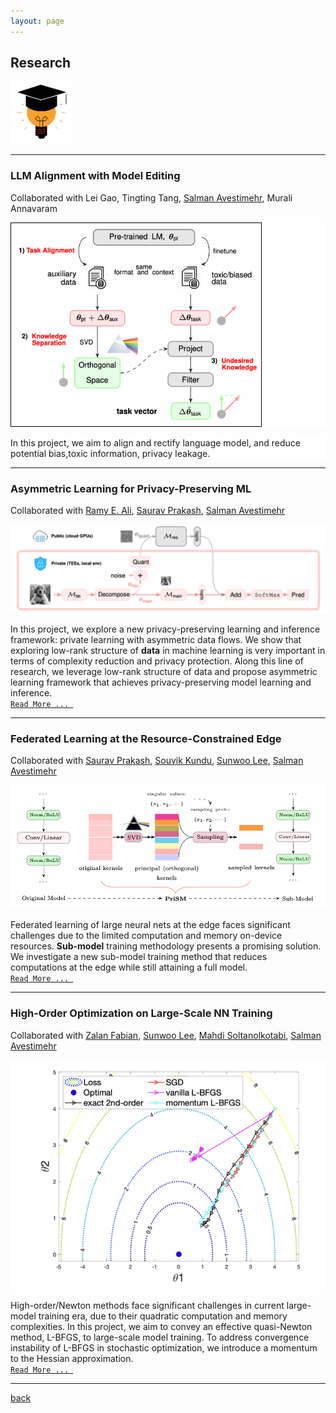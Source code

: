 ```yaml
---
layout: page
---
```


## Research

<img src="assets/fig/research.png" alt="drawing" width="100"/>

---

### LLM Alignment with Model Editing
Collaborated with 
Lei Gao,
Tingting Tang,
[Salman Avestimehr](https://scholar.google.com/citations?user=Qhe5ua0AAAAJ&hl=en),
Murali Annavaram


<div class="row">
<div class="halfcolumn" style="background-color:#ffffff;">

<p>
<img src="assets/fig/ethos/ethos.png" alt="drawing" width="400" style='border:1px solid #000000' />
</p>

</div>

<div class="halfcolumn" style="background-color:#ffffff;">

<p>
In this project, we aim to align and rectify language model, 
and reduce potential bias,toxic information, privacy leakage.
</p>

</div>

</div>

---

### Asymmetric Learning for Privacy-Preserving ML  
Collaborated with 
[Ramy E. Ali](https://scholar.google.com/citations?user=FLJ86DwAAAAJ&hl=en),
[Saurav Prakash](https://sauravpr.com),
[Salman Avestimehr](https://scholar.google.com/citations?user=Qhe5ua0AAAAJ&hl=en)

<img src="assets/fig/asymml/overview.png" alt="drawing" width="600"/>

In this project, we explore a new privacy-preserving learning and inference framework: private learning with asymmetric
data flows. 
We show that exploring low-rank structure of **data** in machine learning is very important in terms of complexity 
reduction and privacy protection. 
Along this line of research, we leverage low-rank structure of data and propose asymmetric learning framework that
achieves privacy-preserving model learning and inference.  
[`Read More ... `](_posts/2024-04-03-asymml.md)

---

### Federated Learning at the Resource-Constrained Edge  
Collaborated with 
[Saurav Prakash](https://scholar.google.com/citations?user=VhnTrugAAAAJ&hl=en),
[Souvik Kundu](https://scholar.google.com/citations?user=b591SVkAAAAJ&hl=en),
[Sunwoo Lee](https://scholar.google.com/citations?user=WA9KNNcAAAAJ&hl=en),
[Salman Avestimehr](https://scholar.google.com/citations?user=Qhe5ua0AAAAJ&hl=en)

<img src="assets/fig/prism/prism_overview.png" alt="drawing" width="600"/>

Federated learning of large neural nets at the edge faces significant challenges due to
the limited computation and memory on-device resources. 
**Sub-model** training methodology presents a promising solution.
We investigate a new sub-model training method that reduces computations at the edge while still attaining a full model.  
[`Read More ... `](_posts/2023-07-29-prism.md)

---

### High-Order Optimization on Large-Scale NN Training
Collaborated with 
[Zalan Fabian](https://scholar.google.com/citations?hl=en&user=5EKjsXQAAAAJ),
[Sunwoo Lee](https://scholar.google.com/citations?user=WA9KNNcAAAAJ&hl=en),
[Mahdi Soltanolkotabi](https://scholar.google.com/citations?hl=en&user=narJyMAAAAAJ),
[Salman Avestimehr](https://scholar.google.com/citations?user=Qhe5ua0AAAAJ&hl=en)

<img src="assets/fig/mlbfgs/mLBFGS_overview.png" alt="drawing" width="600"/>

High-order/Newton methods face significant challenges in current large-model training era, due to 
their quadratic computation and memory complexities. 
In this project, we aim to convey an effective quasi-Newton method, L-BFGS, to large-scale model training.
To address convergence instability of L-BFGS in stochastic optimization, we introduce a momentum to the Hessian approximation.  
[`Read More ... `](_posts/2022-07-29-mlbfgs.md)

---

[back](./)
